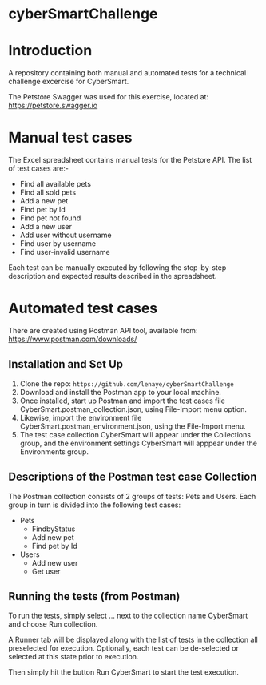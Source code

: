 # cyberSmartChallenge

# Introduction


A repository containing both manual and automated tests for a technical challenge excercise for CyberSmart.

The Petstore Swagger was used for this exercise, located at: https://petstore.swagger.io

# Manual test cases
The Excel spreadsheet contains manual tests for the Petstore API. The list of test cases are:-
* Find all available pets
* Find all sold pets
* Add a new pet
* Find pet by Id
* Find pet not found
* Add a new user
* Add user without username
* Find user by username
* Find user-invalid username

Each test can be manually executed by following the step-by-step description and expected results described in the spreadsheet.

# Automated test cases

There are created using Postman API tool, available from: https://www.postman.com/downloads/

## Installation and Set Up
1. Clone the repo: `https://github.com/lenaye/cyberSmartChallenge`
2. Download and install the Postman app to your local machine.
3. Once installed, start up Postman and import the test cases file CyberSmart.postman_collection.json, using File-Import menu option.
4. Likewise, import the environment file CyberSmart.postman_environment.json, using the File-Import menu.
5. The test case collection CyberSmart will appear under the Collections group, and the environment settings CyberSmart will apppear under the Environments group.

## Descriptions of the Postman test case Collection

The Postman collection consists of 2 groups of tests: Pets and Users. Each group in turn is divided into the following test cases:

* Pets
  * FindbyStatus
  * Add new pet
  * Find pet by Id
* Users
  * Add new user
  * Get user


## Running the tests (from Postman)
To run the tests, simply select ... next to the collection name CyberSmart and choose Run collection.

A Runner tab will be displayed along with the list of tests in the collection all preselected for execution. Optionally, each test can be de-selected or selected at this state prior to execution.

Then simply hit the button Run CyberSmart to start the test execution.


